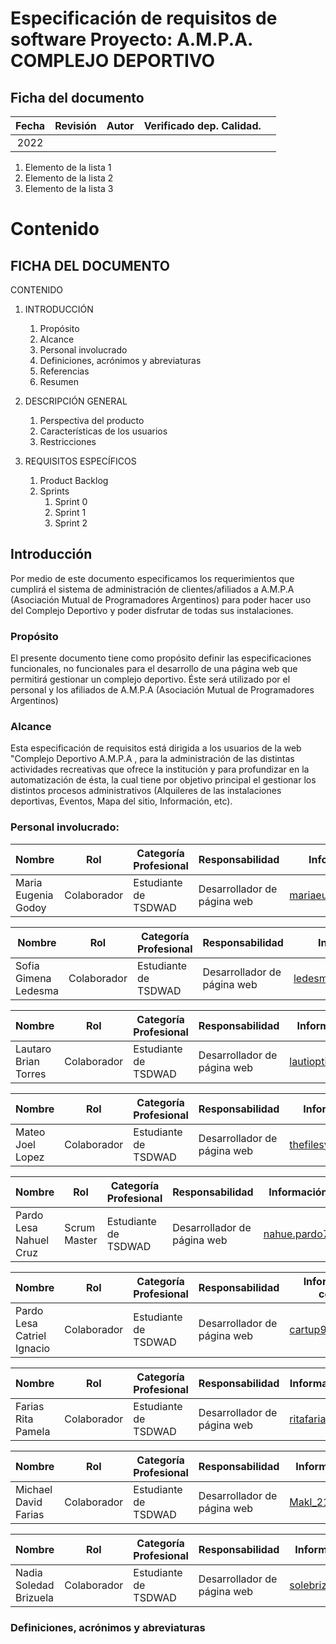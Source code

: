 # Especificación de requisitos de software Proyecto:  A.M.P.A. COMPLEJO DEPORTIVO

## Ficha del documento


| Fecha | Revisión | Autor | Verificado dep. Calidad. |   |
|:-----:|:--------:|:-----:|:------------------------:|---|
| 2022  |          |       |                          |   |


1. Elemento de la lista 1
2. Elemento de la lista 2
3. Elemento de la lista 3


# Contenido
## FICHA DEL DOCUMENTO	
CONTENIDO	
1. INTRODUCCIÓN	
    1. Propósito	
    2. Alcance	
    3. Personal involucrado	
    4. Definiciones, acrónimos y abreviaturas	
    5. Referencias	
    6. Resumen
    	
2. DESCRIPCIÓN GENERAL
    1. Perspectiva del producto	
    2. Características de los usuarios	
    3. Restricciones		
   
3. REQUISITOS ESPECÍFICOS	
    1. Product Backlog	
    2. Sprints	
        1. Sprint 0	
        2. Sprint 1
        3. Sprint 2	

## Introducción

Por medio de este documento especificamos los requerimientos que cumplirá el sistema de administración de clientes/afiliados a A.M.P.A  (Asociación Mutual de Programadores Argentinos) para poder hacer uso del Complejo Deportivo y poder disfrutar de todas sus instalaciones.


### Propósito

El presente documento tiene como propósito definir las especificaciones funcionales, no funcionales para el desarrollo de una página web que permitirá gestionar un complejo deportivo.   Éste   será   utilizado  por el personal y los afiliados de A.M.P.A (Asociación Mutual de Programadores Argentinos) 

### Alcance

Esta especificación de requisitos está dirigida a los usuarios de la web "Complejo Deportivo A.M.P.A , para  la administración de las distintas actividades recreativas que ofrece  la   institución   y   para   profundizar   en   la automatización de ésta, la cual tiene por objetivo principal el gestionar los distintos procesos administrativos (Alquileres de las instalaciones deportivas, Eventos, Mapa del sitio, Información, etc).

### Personal involucrado:

| Nombre              | Rol         | Categoría Profesional | Responsabilidad             | Información de contacto       |
|---------------------|-------------|-----------------------|-----------------------------|-------------------------------|
| Maria Eugenia Godoy | Colaborador | Estudiante de TSDWAD  | Desarrollador de página web | mariaeugeniagodoy8@gmail.com  |

| Nombre               | Rol         | Categoría Profesional | Responsabilidad             | Información de contacto         |
|----------------------|-------------|-----------------------|-----------------------------|---------------------------------|
| Sofia Gimena Ledesma | Colaborador | Estudiante de TSDWAD  | Desarrollador de página web | ledesmasofiagimena49@gmail.com  |

| Nombre               | Rol         | Categoría Profesional | Responsabilidad             | Información de contacto    |
|----------------------|-------------|-----------------------|-----------------------------|----------------------------|
| Lautaro Brian Torres | Colaborador | Estudiante de TSDWAD  | Desarrollador de página web | lautioptimus123@gmail.com  |

| Nombre           | Rol         | Categoría Profesional | Responsabilidad             | Información de contacto     |
|------------------|-------------|-----------------------|-----------------------------|-----------------------------|
| Mateo Joel Lopez | Colaborador | Estudiante de TSDWAD  | Desarrollador de página web | thefilesystem1024@gmail.com |

| Nombre                 | Rol           | Categoría Profesional | Responsabilidad             | Información de contacto |
|------------------------|---------------|-----------------------|-----------------------------|-------------------------|
| Pardo Lesa Nahuel Cruz | Scrum Master  | Estudiante de TSDWAD  | Desarrollador de página web | nahue.pardo74@gmail.com |

| Nombre                     | Rol         | Categoría Profesional | Responsabilidad             | Información de contacto |
|----------------------------|-------------|-----------------------|-----------------------------|-------------------------|
| Pardo Lesa Catriel Ignacio | Colaborador | Estudiante de TSDWAD  | Desarrollador de página web | cartup90@gmail.com      |

| Nombre             | Rol         | Categoría Profesional | Responsabilidad             | Información de contacto  |
|--------------------|-------------|-----------------------|-----------------------------|--------------------------|
| Farias Rita Pamela | Colaborador | Estudiante de TSDWAD  | Desarrollador de página web | ritafarias.mrc@gmail.com |

| Nombre               | Rol         | Categoría Profesional | Responsabilidad             | Información de contacto  |
|----------------------|-------------|-----------------------|-----------------------------|--------------------------|
| Michael David Farias | Colaborador | Estudiante de TSDWAD  | Desarrollador de página web | Makl_2112@hotmail.com.ar |

| Nombre                 | Rol         | Categoría Profesional | Responsabilidad             | Información de contacto   |
|------------------------|-------------|-----------------------|-----------------------------|---------------------------|
| Nadia Soledad Brizuela | Colaborador | Estudiante de TSDWAD  | Desarrollador de página web | solebrizuela.17@gmail.com |

### Definiciones, acrónimos y abreviaturas



